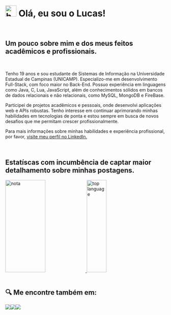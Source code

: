 <div class="description" style="display: inline_block">
    <h1><img src="https://raw.githubusercontent.com/iampavangandhi/iampavangandhi/master/gifs/Hi.gif" height= 35px; alt="hello"> Olá, eu sou o Lucas!</h1> <br>
    <h2>Um pouco sobre mim e dos meus feitos acadêmicos e profissionais.</h2><br>
    <p>Tenho 19 anos e sou estudante de Sistemas de Informação na Universidade Estadual de Campinas (UNICAMP). Especializo-me em desenvolvimento Full-Stack, com foco maior no Back-End. Possuo experiência em linguagens como Java, C, Lua, JavaScript, além de conhecimentos sólidos em bancos de dados relacionais e não relacionais, como MySQL, MongoDB e FireBase.

Participei de projetos acadêmicos e pessoais, onde desenvolvi aplicações web e APIs robustas. Tenho interesse em continuar aprimorando minhas habilidades em tecnologias de ponta e estou sempre em busca de novos desafios que me permitam crescer profissionalmente.

Para mais informações sobre minhas habilidades e experiência profissional, por favor, <a href="https://www.linkedin.com/in/lucas-do-amaral-2751a02b1/">visite meu perfil no LinkedIn.</a></p>
<br>

<h2>Estatíscas com incumbência de captar maior detalhamento sobre minhas postagens.</h2>
    <a href="https://github.com/LucasDoAmaral-Prog">
     <img src="https://github-readme-stats.vercel.app/api?username=LucasDoAmaral-Prog&show_icons=true&theme=dracula" alt="nota" height= 290px width=50%>
     <img src="https://github-readme-stats.vercel.app/api/top-langs/?username=LucasDoAmaral-Prog&layout=compact&theme=dracula" alt="top language" height=290px width=35%>
    </a>
</div>
<br>
<div class="social networks" style="display: inline_block">
<h2>🔍 Me encontre também em:</h2>
 
  <a href="https://www.instagram.com/lucasamarallz/"><img src="https://img.shields.io/badge/Instagram-%23E4405F.svg?style=for-the-badge&logo=Instagram&logoColor=white"></a><a href="https://discord.gg/qarQmFYFnz"><img src="https://img.shields.io/badge/Discord-7289DA?style=for-the-badge&logo=discord&logoColor=white"></a><a href="https://open.spotify.com/user/lukgammer.amaral?si=e4f33a21874b49b6"><img src="https://img.shields.io/badge/Spotify-1ED760?&style=for-the-badge&logo=spotify&logoColor=white"></a>
